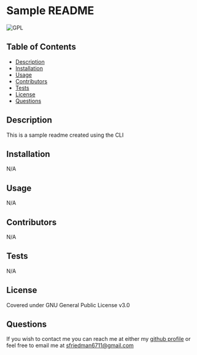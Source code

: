 
# Sample README
![GPL](https://img.shields.io/badge/license-GPL-blue)
## Table of Contents
- [Description](#description)
- [Installation](#installation)
- [Usage](#usage)
- [Contributors](#contributors)
- [Tests](#tests)
- [License](#license)
- [Questions](#questions)
## Description
This is a sample readme created using the CLI
## Installation
N/A
## Usage
N/A
## Contributors
N/A
## Tests
N/A
## License
Covered under GNU General Public License v3.0
## Questions
If you wish to contact me you can reach me at either my [github profile](https://github.com/reverofsuturb) or feel free to email me at [sfriedman6711@gmail.com](mailto:sfriedman6711@gmail.com)
